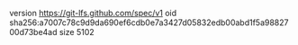 version https://git-lfs.github.com/spec/v1
oid sha256:a7007c78c9d9da690ef6cdb0e7a3427d05832edb00abd1f5a9882700d73be4ad
size 5102

